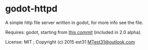 # godot-httpd

A simple http file server written in godot, for more info see the file.

Requires: godot, starting from [this commit](https://github.com/godotengine/godot/commit/efbe877005295995c6c24659d75800616e5da945) (included in 2.0 alpha).

License: MIT ; Copyright (c) 2015 est31 <MTest31@outlook.com>
